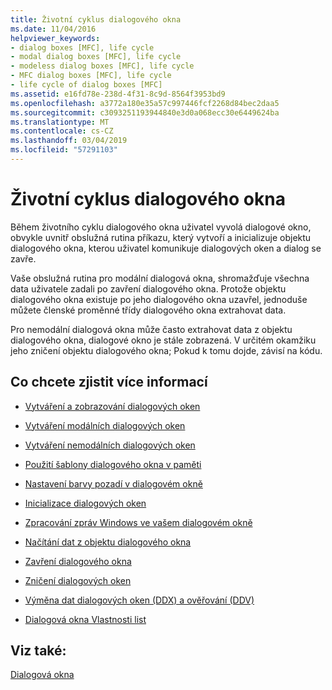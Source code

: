 ```yaml
---
title: Životní cyklus dialogového okna
ms.date: 11/04/2016
helpviewer_keywords:
- dialog boxes [MFC], life cycle
- modal dialog boxes [MFC], life cycle
- modeless dialog boxes [MFC], life cycle
- MFC dialog boxes [MFC], life cycle
- life cycle of dialog boxes [MFC]
ms.assetid: e16fd78e-238d-4f31-8c9d-8564f3953bd9
ms.openlocfilehash: a3772a180e35a57c997446fcf2268d84bec2daa5
ms.sourcegitcommit: c3093251193944840e3d0a068ecc30e6449624ba
ms.translationtype: MT
ms.contentlocale: cs-CZ
ms.lasthandoff: 03/04/2019
ms.locfileid: "57291103"
---
```

# <a name="life-cycle-of-a-dialog-box"></a>Životní cyklus dialogového okna

Během životního cyklu dialogového okna uživatel vyvolá dialogové okno, obvykle uvnitř obslužná rutina příkazu, který vytvoří a inicializuje objektu dialogového okna, kterou uživatel komunikuje dialogových oken a dialog se zavře.

Vaše obslužná rutina pro modální dialogová okna, shromažďuje všechna data uživatele zadali po zavření dialogového okna. Protože objektu dialogového okna existuje po jeho dialogového okna uzavřel, jednoduše můžete členské proměnné třídy dialogového okna extrahovat data.

Pro nemodální dialogová okna může často extrahovat data z objektu dialogového okna, dialogové okno je stále zobrazená. V určitém okamžiku jeho zničení objektu dialogového okna; Pokud k tomu dojde, závisí na kódu.

## <a name="what-do-you-want-to-know-more-about"></a>Co chcete zjistit více informací

- [Vytváření a zobrazování dialogových oken](../mfc/creating-and-displaying-dialog-boxes.md)

- [Vytváření modálních dialogových oken](../mfc/creating-modal-dialog-boxes.md)

- [Vytváření nemodálních dialogových oken](../mfc/creating-modeless-dialog-boxes.md)

- [Použití šablony dialogového okna v paměti](../mfc/using-a-dialog-template-in-memory.md)

- [Nastavení barvy pozadí v dialogovém okně](../mfc/setting-the-dialog-boxs-background-color.md)

- [Inicializace dialogových oken](../mfc/initializing-the-dialog-box.md)

- [Zpracování zpráv Windows ve vašem dialogovém okně](../mfc/handling-windows-messages-in-your-dialog-box.md)

- [Načítání dat z objektu dialogového okna](../mfc/retrieving-data-from-the-dialog-object.md)

- [Zavření dialogového okna](../mfc/closing-the-dialog-box.md)

- [Zničení dialogových oken](../mfc/destroying-the-dialog-box.md)

- [Výměna dat dialogových oken (DDX) a ověřování (DDV)](../mfc/dialog-data-exchange-and-validation.md)

- [Dialogová okna Vlastnosti list](../mfc/property-sheets-and-property-pages-mfc.md)

## <a name="see-also"></a>Viz také:

[Dialogová okna](../mfc/dialog-boxes.md)

